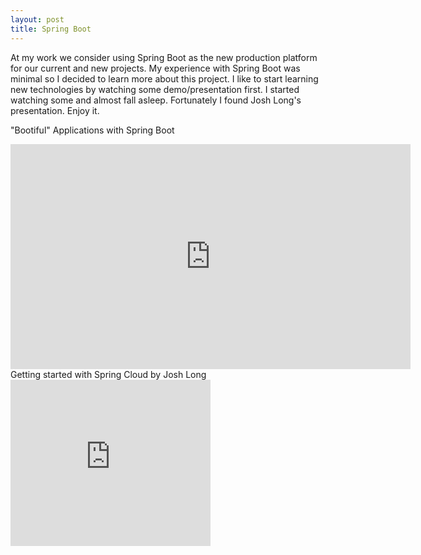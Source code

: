 ```yaml
---
layout: post
title: Spring Boot
---
```


At my work we consider using Spring Boot as the new production platform for our current and new projects. My experience with Spring Boot was minimal so I decided to learn more about this project.
I like to start learning new technologies by watching some demo/presentation first. I started watching some and almost fall asleep.
Fortunately I found Josh Long's presentation. Enjoy it.

"Bootiful" Applications with Spring Boot<br/>
<iframe width="640" height="360" src="https://www.youtube.com/embed/HCyYEVRZISk" frameborder="0" allowfullscreen></iframe><br/>
Getting started with Spring Cloud by Josh Long<br/>
<iframe width="320" height="266" src="https://www.youtube.com/embed/SFDYdslOvu8" frameborder="0" allowfullscreen></iframe>
